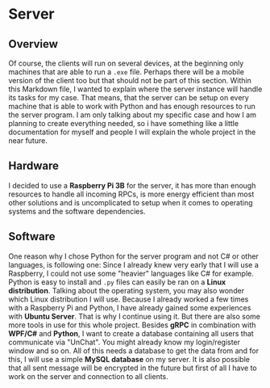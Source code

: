 # Server
## Overview
Of course, the clients will run on several devices, at the beginning only machines that
are able to run a ``.exe`` file. Perhaps there will be a mobile version of the client too
but that should not be part of this section. Within this Markdown file, I wanted to explain
where the server instance will handle its tasks for my case. That means, that the server
can be setup on every machine that is able to work with Python and has enough resources to
run the server program. I am only talking about my specific case and how I am planning to 
create everything needed, so i have something like a little documentation for myself and
people I will explain the whole project in the near future.

## Hardware
I decided to use a **Raspberry Pi 3B** for the server, it has more than enough resources to
handle all incoming RPCs, is more energy efficient than most other solutions and is
uncomplicated to setup when it comes to operating systems and the software dependencies.

## Software
One reason why I chose Python for the server program and not C# or other languages, is
following one: Since I already knew very early that I will use a Raspberry, I could not use
some "heavier" languages like C# for example. Python is easy to install and ``.py`` files
can easily be ran on a **Linux distribution**. Talking about the operating system, you may
also wonder which Linux distribution I will use. Because I already worked a few times with a 
Raspberry Pi and Python, I have already gained some experiences with **Ubuntu Server**. That
is why I continue using it. But there are also some more tools in use for this whole project.
Besides **gRPC** in combination with **WPF/C#** and **Python**, I want to create a database
containing all users that communicate via "UnChat". You might already know my login/register
window and so on. All of this needs a database to get the data from and for this, I will use
a simple **MySQL database** on my server. It is also possible that all sent message will be
encrypted in the future but first of all I have to work on the server and connection to all
clients.